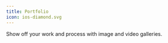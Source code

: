```yaml
---
title: Portfolio
icon: ios-diamond.svg
---
```


Show off your work and process with image and video galleries.
